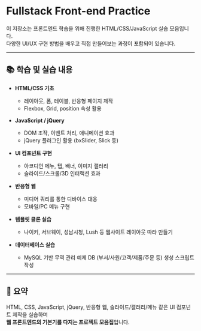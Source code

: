 # Fullstack Front-end Practice

이 저장소는 프론트엔드 학습을 위해 진행한 HTML/CSS/JavaScript 실습 모음입니다.  
다양한 UI/UX 구현 방법을 배우고 직접 만들어보는 과정이 포함되어 있습니다.

---

## 📚 학습 및 실습 내용

- **HTML/CSS 기초**
  - 레이아웃, 폼, 테이블, 반응형 페이지 제작
  - Flexbox, Grid, position 속성 활용

- **JavaScript / jQuery**
  - DOM 조작, 이벤트 처리, 애니메이션 효과
  - jQuery 플러그인 활용 (bxSlider, Slick 등)

- **UI 컴포넌트 구현**
  - 아코디언 메뉴, 탭, 배너, 이미지 갤러리
  - 슬라이드/스크롤/3D 인터랙션 효과

- **반응형 웹**
  - 미디어 쿼리를 통한 디바이스 대응
  - 모바일/PC 메뉴 구현

- **템플릿 클론 실습**
  - 나이키, 서브웨이, 성남시청, Lush 등 웹사이트 레이아웃 따라 만들기

- **데이터베이스 실습**
  - MySQL 기반 무역 관리 예제 DB (부서/사원/고객/제품/주문 등) 생성 스크립트 작성

---

## 🎯 요약
HTML, CSS, JavaScript, jQuery, 반응형 웹, 슬라이드/갤러리/메뉴 같은 UI 컴포넌트 제작을 실습하며  
**웹 프론트엔드의 기본기를 다지는 프로젝트 모음집**입니다.
